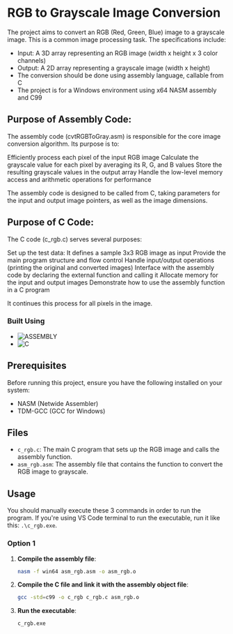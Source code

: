 # RGB to Grayscale Image Conversion

The project aims to convert an RGB (Red, Green, Blue) image to a grayscale image. This is a common image processing task. The specifications include:

- Input: A 3D array representing an RGB image (width x height x 3 color channels)
- Output: A 2D array representing a grayscale image (width x height)
- The conversion should be done using assembly language, callable from C
- The project is for a Windows environment using x64 NASM assembly and C99

## Purpose of Assembly Code:
The assembly code (cvtRGBToGray.asm) is responsible for the core image conversion algorithm. Its purpose is to:

Efficiently process each pixel of the input RGB image
Calculate the grayscale value for each pixel by averaging its R, G, and B values
Store the resulting grayscale values in the output array
Handle the low-level memory access and arithmetic operations for performance

The assembly code is designed to be called from C, taking parameters for the input and output image pointers, as well as the image dimensions.
## Purpose of C Code:
The C code (c_rgb.c) serves several purposes:

Set up the test data: It defines a sample 3x3 RGB image as input
Provide the main program structure and flow control
Handle input/output operations (printing the original and converted images)
Interface with the assembly code by declaring the external function and calling it
Allocate memory for the input and output images
Demonstrate how to use the assembly function in a C program


It continues this process for all pixels in the image.

### Built Using
* ![ASSEMBLY](https://img.shields.io/badge/_-ASM-6E4C13.svg?style=for-the-badge)
* ![C](https://img.shields.io/badge/_-C-555555.svg?style=for-the-badge)

## Prerequisites

Before running this project, ensure you have the following installed on your system:
- NASM (Netwide Assembler)
- TDM-GCC (GCC for Windows)

## Files

- `c_rgb.c`: The main C program that sets up the RGB image and calls the assembly function.
- `asm_rgb.asm`: The assembly file that contains the function to convert the RGB image to grayscale.

## Usage
You should manually execute these 3 commands in order to run the program. If you're using VS Code terminal to run the executable, run it like this: `.\c_rgb.exe`.

### Option 1
1. **Compile the assembly file**:
    ```bash
    nasm -f win64 asm_rgb.asm -o asm_rgb.o
    ```

2. **Compile the C file and link it with the assembly object file**:
    ```bash
    gcc -std=c99 -o c_rgb c_rgb.c asm_rgb.o
    ```

3. **Run the executable**:
    ```bash
    c_rgb.exe
    ```
